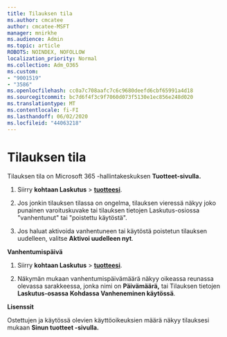 ```yaml
---
title: Tilauksen tila
ms.author: cmcatee
author: cmcatee-MSFT
manager: mnirkhe
ms.audience: Admin
ms.topic: article
ROBOTS: NOINDEX, NOFOLLOW
localization_priority: Normal
ms.collection: Adm_O365
ms.custom:
- "9001519"
- "3586"
ms.openlocfilehash: cc0a7c708aafc7c6c9680deefd6cbf65991a4d18
ms.sourcegitcommit: bc7d6f4f3c9f7060d073f5130e1ec856e248d020
ms.translationtype: MT
ms.contentlocale: fi-FI
ms.lasthandoff: 06/02/2020
ms.locfileid: "44063218"
---
```

# <a name="subscription-status"></a>Tilauksen tila

Tilauksen tila on Microsoft 365 -hallintakeskuksen **Tuotteet-sivulla.**

1. Siirry **kohtaan Laskutus**  >  **[tuotteesi](https://go.microsoft.com/fwlink/p/?linkid=842054)**.

2. Jos jonkin tilauksen tilassa on ongelma, tilauksen vieressä näkyy joko punainen varoituskuvake tai tilauksen tietojen Laskutus-osiossa "vanhentunut" tai "poistettu käytöstä".

3. Jos haluat aktivoida vanhentuneen tai käytöstä poistetun tilauksen uudelleen, valitse **Aktivoi uudelleen nyt**.

**Vanhentumispäivä**

1. Siirry **kohtaan Laskutus**  >  **[tuotteesi](https://go.microsoft.com/fwlink/p/?linkid=842054)**.

2. Näkymän mukaan vanhentumispäivämäärä näkyy oikeassa reunassa olevassa sarakkeessa, jonka nimi on **Päivämäärä,** tai Tilauksen tietojen **Laskutus-osassa** **Kohdassa Vanheneminen käytössä**.

**Lisenssit**

Ostettujen ja käytössä olevien käyttöoikeuksien määrä näkyy tilauksesi mukaan **Sinun tuotteet -sivulla.**

